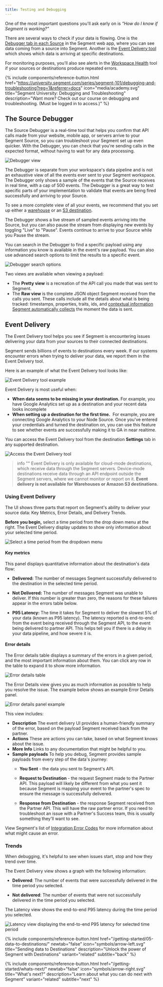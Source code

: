 ```yaml
---
title: Testing and Debugging
---
```


One of the most important questions you'll ask early on is _"How do I know if Segment is working?"_

There are several ways to check if your data is flowing. One is the [Debugger tab in each Source](/docs/connections/sources/debugger/) in the Segment web app, where you can see data coming from a source into Segment. Another is the [Event Delivery tool](/docs/connections/event-delivery/) which shows which data is arriving at specific destinations.

For monitoring purposes, you'll also see alerts in the [Workspace Health](/docs/segment-app/#health) tool if your sources or destinations produce repeated errors.

{% include components/reference-button.html href="https://university.segment.com/series/segment-101/debugging-and-troubleshooting?reg=1&referrer=docs" icon="media/academy.svg" title="Segment University: Debugging and Troubleshooting" description="Want more? Check out our course on debugging and troubleshooting. (Must be logged in to access.)" %}


## The Source Debugger

<!-- Source: https://segment.com/docs/connections/sources/debugger/ -->

The Source Debugger is a real-time tool that helps you confirm that API calls made from your website, mobile app, or servers arrive to your Segment Source, so you can troubleshoot your Segment set up even quicker. With the Debugger, you can check that you're sending calls in the expected format, without having to wait for any data processing.

![Debugger view](/docs/connections/sources/images/debugger_view.png)

The Debugger is separate from your workspace's data pipeline and is not an exhaustive view of all the events ever sent to your Segment workspace. The Debugger only shows a sample of the events that the Source receives in real time, with a cap of 500 events. The Debugger is a great way to test specific parts of your implementation to validate that events are being fired successfully and arriving to your Source.

To see a more complete view of all your events, we recommend that you set up either a [warehouse](/docs/connections/storage/warehouses/) or an [S3 destination](/docs/connections/storage/catalog/amazon-s3/).

The Debugger shows a live stream of sampled events arriving into the Source, but you can also pause the stream from displaying new events by toggling "Live" to "Pause". Events continue to arrive to your Source while you Pause the stream.

You can search in the Debugger to find a specific payload using any information you know is available in the event's raw payload. You can also use advanced search options to limit the results to a specific event.

![Debugger search options](/docs/connections/sources/images/debugger_search.png)

Two views are available when viewing a payload:

* The **Pretty view** is a recreation of the API call you made that was sent to Segment.
* The **Raw view** is the complete JSON object Segment received from the calls you sent. These calls include all the details about what is being tracked: timestamps, properties, traits, ids, and [contextual information Segment automatically collects](/docs/connections/spec/common/#context-fields-automatically-collected) the moment the data is sent.


## Event Delivery

<!--Source: https://segment.com/docs/connections/event-delivery/-->

The Event Delivery tool helps you see if Segment is encountering issues delivering your data from your sources to their connected destinations. 

Segment sends billions of events to destinations every week. If our systems encounter errors when trying to deliver your data, we report them in the Event Delivery tool.

Here is an example of what the Event Delivery tool looks like:

![Event Delivery tool example](/docs/connections/images/edelivery_jXaoBuF6.png)


Event Delivery is most useful when: 

- **When data seems to be missing in your destination.**
  For example, you have Google Analytics set up as a destination and your recent data looks incomplete
- **When setting up a destination for the first time.** 
  For example, you are connecting Google Analytics to your Node Source. Once you've entered your credentials and turned the destination on, you can use this feature to see whether events are successfully making it to GA in near realtime. 

You can access the Event Delivery tool from the destination **Settings** tab in any supported destination.

![Access the Event Delivery tool](/docs/connections/images/find-edelivery.png)

> info ""
> Event Delivery is only available for cloud-mode destinations, which receive data through the Segment servers. Device-mode destinations receive data through an API endpoint outside the Segment servers, where we cannot monitor or report on it. **Event delivery is not available for Warehouses or Amazon S3 destinations**.


### Using Event Delivery

The UI shows three parts that report on Segment's ability to deliver your source data: Key Metrics, Error Details, and Delivery Trends.

**Before you begin,** select a time period from the drop down menu at the right. The Event Delivery display updates to show only information about your selected time period.

![Select a time period from the dropdown menu](/docs/connections/images/edelivery_Qs4r85sc.png)

#### Key metrics

This panel displays quantitative information about the destination's data flow:

- **Delivered:** The number of messages Segment successfully delivered to the destination in the selected time period.

- **Not Delivered:** The number of messages Segment was unable to deliver. If this number is greater than zero, the reasons for these failures appear in the errors table below. 

- **P95 Latency:** The time it takes for Segment to deliver the slowest 5% of your data (known as P95 latency). The latency reported is end-to-end: from the event being received through the Segment API, to the event being delivered to partner API. This helps tell you if there is a delay in your data pipeline, and how severe it is.

#### Error details

The Error details table displays a summary of the errors in a given period, and the most important information about them. You can click any row in the table to expand it to show more information. 

![Error details table](/docs/connections/images/edelivery_V6hldpCl.png)


The Error Details view gives you as much information as possible to help you resolve the issue. The example below shows an example Error Details panel. 

![Error details panel example](/docs/connections/images/edelivery_CgNb4wVN.png)

This view includes: 

- **Description**
  The event delivery UI provides a human-friendly summary of the error, based on the payload Segment received back from the partner.
- **Actions**
  These are actions you can take, based on what Segment knows about the issue. 
- **More Info**
  Links to any documentation that might be helpful to you. 
- **Sample payloads**
  To help you debug, Segment provides sample payloads from every step of the data's journey:
  - **You Sent** - the data you sent to Segment's API.

  - **Request to Destination** - the request Segment made to the Partner API. This payload will likely be different from what you sent it because Segment is mapping your event to the partner's spec to ensure the message is successfully delivered. 

  - **Response from Destination** - the response Segment received from the Partner API. This will have the raw partner error. If you need to troubleshoot an issue with a Partner's Success team, this is usually something they'll want to see. 

View Segment's list of [Integration Error Codes](/docs/connections/integration_error_codes/) for more information about what might cause an error.

### Trends

When debugging, it's helpful to see when issues start, stop and how they trend over time. 

The Event Delivery view shows a graph with the following information:
- **Delivered**: The number of events that were successfully delivered in the time period you selected. 

- **Not delivered**: The number of events that were not successfully delivered in the time period you selected. 

The Latency view shows the end-to-end P95 latency during the time period you selected.

![Latency view displaying the end-to-end P95 latency for selected time period](/docs/connections/images/edelivery_9FRFTAso.png)




<div class="double">
  {% include components/reference-button.html  href="/getting-started/05-data-to-destinations/" newtab="false" icon="symbols/arrow-left.svg" title="Sending data to Destinations" description="Unlock the power of Segment with Destinations" variant="related" subtitle="back" %}

  {% include components/reference-button.html  href="/getting-started/whats-next/" newtab="false" icon="symbols/arrow-right.svg" title="What's next?" description="Learn about what you can do next with Segment" variant="related" subtitle="next" %}
</div>
